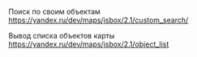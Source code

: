 Поиск по своим объектам
https://yandex.ru/dev/maps/jsbox/2.1/custom_search/

Вывод списка объектов карты
https://yandex.ru/dev/maps/jsbox/2.1/object_list
